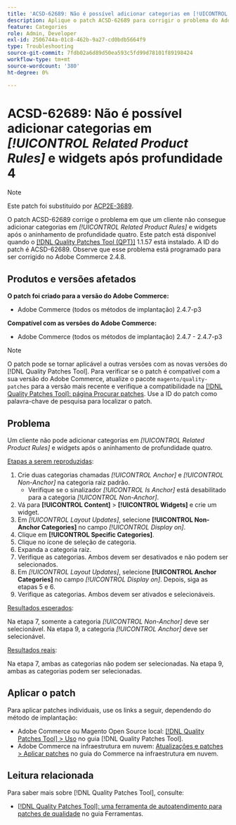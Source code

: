 ```yaml
---
title: 'ACSD-62689: Não é possível adicionar categorias em [!UICONTROL Related Product Rules] e widgets após profundidade 4'
description: Aplique o patch ACSD-62689 para corrigir o problema do Adobe Commerce em que um cliente não pode adicionar categorias em [!UICONTROL Related Product Rules] e widgets após o aninhamento na profundidade quatro.
feature: Categories
role: Admin, Developer
exl-id: 2506744a-01c8-462b-9a27-cd0bdb5664f9
type: Troubleshooting
source-git-commit: 7fdb02a6d89d50ea593c5fd99d78101f89198424
workflow-type: tm+mt
source-wordcount: '380'
ht-degree: 0%

---
```


# ACSD-62689: Não é possível adicionar categorias em *[!UICONTROL Related Product Rules]* e widgets após profundidade 4

>[!NOTE]
>
>Este patch foi substituído por [ACP2E-3689](/help/tools/quality-patches-tool/patches-available-in-qpt/v1-1-61/acp2e-3689-issues-with-category-tree-display-reflect-anchor-non-anchor-relationships.md).

O patch ACSD-62689 corrige o problema em que um cliente não consegue adicionar categorias em *[!UICONTROL Related Product Rules]* e widgets após o aninhamento de profundidade quatro. Este patch está disponível quando o [[!DNL Quality Patches Tool (QPT)]](/help/tools/quality-patches-tool/quality-patches-tool-to-self-serve-quality-patches.md) 1.1.57 está instalado. A ID do patch é ACSD-62689. Observe que esse problema está programado para ser corrigido no Adobe Commerce 2.4.8.

## Produtos e versões afetados

**O patch foi criado para a versão do Adobe Commerce:**

* Adobe Commerce (todos os métodos de implantação) 2.4.7-p3

**Compatível com as versões do Adobe Commerce:**

* Adobe Commerce (todos os métodos de implantação) 2.4.7 - 2.4.7-p3

>[!NOTE]
>
>O patch pode se tornar aplicável a outras versões com as novas versões do [!DNL Quality Patches Tool]. Para verificar se o patch é compatível com a sua versão do Adobe Commerce, atualize o pacote `magento/quality-patches` para a versão mais recente e verifique a compatibilidade na [[!DNL Quality Patches Tool]: página Procurar patches](https://experienceleague.adobe.com/tools/commerce-quality-patches/index.html). Use a ID do patch como palavra-chave de pesquisa para localizar o patch.

## Problema

Um cliente não pode adicionar categorias em *[!UICONTROL Related Product Rules]* e widgets após o aninhamento de profundidade quatro.

<u>Etapas a serem reproduzidas</u>:

1. Crie duas categorias chamadas *[!UICONTROL Anchor]* e *[!UICONTROL Non-Anchor]* na categoria raiz padrão.
   * Verifique se o sinalizador *[!UICONTROL Is Anchor]* está desabilitado para a categoria *[!UICONTROL Non-Anchor]*.
1. Vá para **[!UICONTROL Content]** > **[!UICONTROL Widgets]** e crie um widget.
1. Em *[!UICONTROL Layout Updates]*, selecione **[!UICONTROL Non-Anchor Categories]** no campo *[!UICONTROL Display on]*.
1. Clique em **[!UICONTROL Specific Categories]**.
1. Clique no ícone de seleção de categoria.
1. Expanda a categoria raiz.
1. Verifique as categorias. Ambos devem ser desativados e não podem ser selecionados.
1. Em *[!UICONTROL Layout Updates]*, selecione **[!UICONTROL Anchor Categories]** no campo *[!UICONTROL Display on]*. Depois, siga as etapas 5 e 6.
1. Verifique as categorias. Ambos devem ser ativados e selecionáveis.

<u>Resultados esperados</u>:

Na etapa 7, somente a categoria *[!UICONTROL Non-Anchor]* deve ser selecionável. Na etapa 9, a categoria *[!UICONTROL Anchor]* deve ser selecionável.

<u>Resultados reais</u>:

Na etapa 7, ambas as categorias não podem ser selecionadas. Na etapa 9, ambas as categorias podem ser selecionadas.

## Aplicar o patch

Para aplicar patches individuais, use os links a seguir, dependendo do método de implantação:

* Adobe Commerce ou Magento Open Source local: [[!DNL Quality Patches Tool] > Uso](/help/tools/quality-patches-tool/usage.md) no guia [!DNL Quality Patches Tool].
* Adobe Commerce na infraestrutura em nuvem: [Atualizações e patches > Aplicar patches](https://experienceleague.adobe.com/docs/commerce-cloud-service/user-guide/develop/upgrade/apply-patches.html) no guia do Commerce na infraestrutura em nuvem.


## Leitura relacionada

Para saber mais sobre [!DNL Quality Patches Tool], consulte:

* [[!DNL Quality Patches Tool]: uma ferramenta de autoatendimento para patches de qualidade](/help/tools/quality-patches-tool/quality-patches-tool-to-self-serve-quality-patches.md) no guia Ferramentas.

